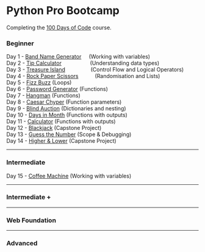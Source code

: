 # Python Pro Bootcamp

Completing the [100 Days of Code](https://www.udemy.com/course/100-days-of-code/) course.

### Beginner
Day 1 - [Band Name Generator](100_days_of_code/Beginner/day_1.py) &nbsp;&nbsp;&nbsp; (Working with variables)  
Day 2 - [Tip Calculator](100_days_of_code/Beginner/day_2.py) &nbsp;&nbsp;&nbsp;&nbsp;&nbsp;&nbsp;&nbsp;&nbsp;&nbsp;&nbsp;&nbsp;&nbsp;&nbsp;&nbsp;&nbsp;&nbsp;&nbsp; (Understanding data types)  
Day 3 - [Treasure Island](100_days_of_code/Beginner/day_3.py) &nbsp;&nbsp;&nbsp;&nbsp;&nbsp;&nbsp;&nbsp;&nbsp;&nbsp;&nbsp;&nbsp;&nbsp;&nbsp;&nbsp;&nbsp; (Control Flow and Logical Operators)  
Day 4 - [Rock Paper Scissors](100_days_of_code/Beginner/day_4.py) &nbsp;&nbsp;&nbsp;&nbsp;&nbsp;&nbsp;&nbsp;&nbsp;&nbsp; (Randomisation and Lists)  
Day 5 - [Fizz Buzz](100_days_of_code/Beginner/day_5.py)             (Loops)  
Day 6 - [Password Generator](100_days_of_code/Beginner/day_6.py)    (Functions)  
Day 7 - [Hangman](100_days_of_code/Beginner/day_7.py)               (Functions)  
Day 8 - [Caesar Chyper](100_days_of_code/Beginner/day_8.py)         (Function parameters)  
Day 9 - [Blind Auction](100_days_of_code/Beginner/day_9.py)         (Dictionaries and nesting)  
Day 10 - [Days in Month](100_days_of_code/Beginner/day_10.py)       (Functions with outputs)  
Day 11 - [Calculator](100_days_of_code/Beginner/day_11.py)          (Functions with outputs)  
Day 12 - [Blackjack](100_days_of_code/Beginner/day_12.py)           (Capstone Project)  
Day 13 - [Guess the Number](100_days_of_code/Beginner/day_13.py)    (Scope & Debugging)  
Day 14 - [Higher & Lower](100_days_of_code/Beginner/day_14.py)      (Capstone Project)  
 

---------------------------------------------------------------------
### Intermediate  
Day 15 - [Coffee Machine](100_days_of_code/Intermediate/day_15.py)   (Working with variables)  

---------------------------------------------------------------------
### Intermediate +

---------------------------------------------------------------------
### Web Foundation

---------------------------------------------------------------------
### Advanced
